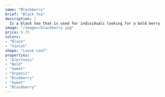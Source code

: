 ```yaml
---
name: "Blackberry"
brief: "Black Tea"
description: |
  Is a black tea that is used for individuals looking for a bold berry tasting tea. Its fresh blueberry aroma will make you feel like you're endulging on a piece of warm toast smothered in blackberry jam!
image: "/images/blackberry.jpg"
price: 9.75
colors:
- "Black"
- "Violet"
shape: "Loose Leaf"
properties:
- "Alertness"
- "Bold"
- "Sweet"
- "Organic"
- "Blueberry"
- "Sweet"
- "Blackberry"
---
```

